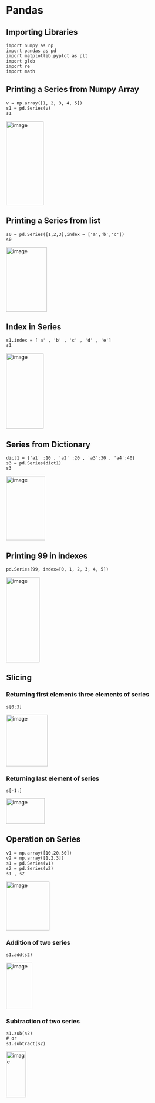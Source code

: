 # Pandas

## Importing Libraries
```
import numpy as np
import pandas as pd
import matplotlib.pyplot as plt
import glob
import re
import math
```

## Printing a Series from Numpy Array
```
v = np.array([1, 2, 3, 4, 5])
s1 = pd.Series(v)
s1
```
<img width="102" height="228" alt="image" src="https://github.com/user-attachments/assets/c193c0cc-bb56-44a8-9550-6869c16b13bf" />


## Printing a Series from list
```
s0 = pd.Series([1,2,3],index = ['a','b','c'])
s0
```
<img width="111" height="174" alt="image" src="https://github.com/user-attachments/assets/7e388d32-d22d-4511-b704-10a6b64950ef" />

## Index in Series
```
s1.index = ['a' , 'b' , 'c' , 'd' , 'e']
s1
```
<img width="102" height="205" alt="image" src="https://github.com/user-attachments/assets/831a3c6d-56d6-411e-b872-43284de7f4b7" />

## Series from Dictionary
```
dict1 = {'a1' :10 , 'a2' :20 , 'a3':30 , 'a4':40}
s3 = pd.Series(dict1)
s3
```
<img width="106" height="174" alt="image" src="https://github.com/user-attachments/assets/01750fea-1f78-48ca-bbde-88abb8e258ac" />

## Printing 99 in indexes
```
pd.Series(99, index=[0, 1, 2, 3, 4, 5])
```
<img width="91" height="231" alt="image" src="https://github.com/user-attachments/assets/60b32498-a179-42c5-8422-d7fffc87fc3e" />

## Slicing

### Returning first elements three elements of series
```
s[0:3]
```
<img width="113" height="140" alt="image" src="https://github.com/user-attachments/assets/f055e302-1833-486b-9bc5-1f27c3fb5f9c" />

### Returning last element of series
```
s[-1:]
```
<img width="105" height="69" alt="image" src="https://github.com/user-attachments/assets/0beb6f89-e32a-425b-87ce-606194fb73c6" />

## Operation on Series
```
v1 = np.array([10,20,30])
v2 = np.array([1,2,3])
s1 = pd.Series(v1) 
s2 = pd.Series(v2)
s1 , s2
```
<img width="118" height="133" alt="image" src="https://github.com/user-attachments/assets/b7deac24-471e-408c-831f-d103ba26a715" />

### Addition of two series
```
s1.add(s2)
```
<img width="71" height="126" alt="image" src="https://github.com/user-attachments/assets/1cc9129a-e0f1-4bdf-bd2d-a2133f33729f" />

### Subtraction of two series
```
s1.sub(s2)
# or
s1.subtract(s2)
```
<img width="54" height="124" alt="image" src="https://github.com/user-attachments/assets/ecdb29da-3a6f-4c8a-be88-b24aba85f89f" />

### 

